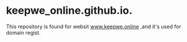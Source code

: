 # keepwe_online.github.io.
This repository is found for websit www.keepwe.online ,and it's used for domain regist.
